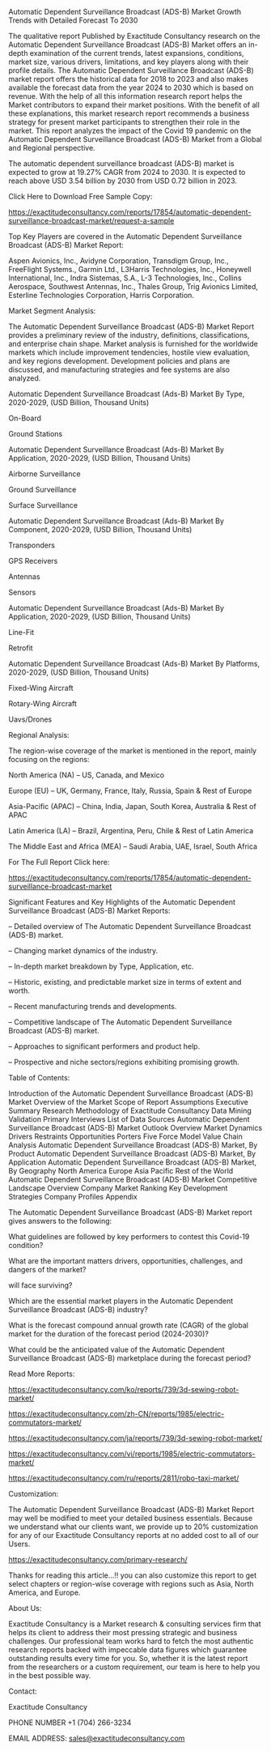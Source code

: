 Automatic Dependent Surveillance Broadcast (ADS-B) Market Growth Trends with Detailed Forecast To 2030

The qualitative report Published by Exactitude Consultancy research on the Automatic Dependent Surveillance Broadcast (ADS-B) Market offers an in-depth examination of the current trends, latest expansions, conditions, market size, various drivers, limitations, and key players along with their profile details. The Automatic Dependent Surveillance Broadcast (ADS-B) market report offers the historical data for 2018 to 2023 and also makes available the forecast data from the year 2024 to 2030 which is based on revenue. With the help of all this information research report helps the Market contributors to expand their market positions. With the benefit of all these explanations, this market research report recommends a business strategy for present market participants to strengthen their role in the market. This report analyzes the impact of the Covid 19 pandemic on the Automatic Dependent Surveillance Broadcast (ADS-B) Market from a Global and Regional perspective.

The automatic dependent surveillance broadcast (ADS-B) market is expected to grow at 19.27% CAGR from 2024 to 2030. It is expected to reach above USD 3.54 billion by 2030 from USD 0.72 billion in 2023.

Click Here to Download Free Sample Copy:

https://exactitudeconsultancy.com/reports/17854/automatic-dependent-surveillance-broadcast-market/request-a-sample

Top Key Players are covered in the Automatic Dependent Surveillance Broadcast (ADS-B) Market Report:

Aspen Avionics, Inc., Avidyne Corporation, Transdigm Group, Inc., FreeFlight Systems., Garmin Ltd., L3Harris Technologies, Inc., Honeywell International, Inc., Indra Sistemas, S.A., L-3 Technologies, Inc., Collins Aerospace, Southwest Antennas, Inc., Thales Group, Trig Avionics Limited, Esterline Technologies Corporation, Harris Corporation.

Market Segment Analysis:

The Automatic Dependent Surveillance Broadcast (ADS-B) Market Report provides a preliminary review of the industry, definitions, classifications, and enterprise chain shape. Market analysis is furnished for the worldwide markets which include improvement tendencies, hostile view evaluation, and key regions development. Development policies and plans are discussed, and manufacturing strategies and fee systems are also analyzed.

Automatic Dependent Surveillance Broadcast (Ads-B) Market By Type, 2020-2029, (USD Billion, Thousand Units)

On-Board

Ground Stations

Automatic Dependent Surveillance Broadcast (Ads-B) Market By Application, 2020-2029, (USD Billion, Thousand Units)

Airborne Surveillance

Ground Surveillance

Surface Surveillance

Automatic Dependent Surveillance Broadcast (Ads-B) Market By Component, 2020-2029, (USD Billion, Thousand Units)

Transponders

GPS Receivers

Antennas

Sensors

Automatic Dependent Surveillance Broadcast (Ads-B) Market By Application, 2020-2029, (USD Billion, Thousand Units)

Line-Fit

Retrofit

Automatic Dependent Surveillance Broadcast (Ads-B) Market By Platforms, 2020-2029, (USD Billion, Thousand Units)

Fixed-Wing Aircraft

Rotary-Wing Aircraft

Uavs/Drones

Regional Analysis:

The region-wise coverage of the market is mentioned in the report, mainly focusing on the regions:

North America (NA) – US, Canada, and Mexico

Europe (EU) – UK, Germany, France, Italy, Russia, Spain & Rest of Europe

Asia-Pacific (APAC) – China, India, Japan, South Korea, Australia & Rest of APAC

Latin America (LA) – Brazil, Argentina, Peru, Chile & Rest of Latin America

The Middle East and Africa (MEA) – Saudi Arabia, UAE, Israel, South Africa

For The Full Report Click here:

https://exactitudeconsultancy.com/reports/17854/automatic-dependent-surveillance-broadcast-market

Significant Features and Key Highlights of the Automatic Dependent Surveillance Broadcast (ADS-B) Market Reports:

– Detailed overview of The Automatic Dependent Surveillance Broadcast (ADS-B) market.

– Changing market dynamics of the industry.

– In-depth market breakdown by Type, Application, etc.

– Historic, existing, and predictable market size in terms of extent and worth.

– Recent manufacturing trends and developments.

– Competitive landscape of The Automatic Dependent Surveillance Broadcast (ADS-B) market.

– Approaches to significant performers and product help.

– Prospective and niche sectors/regions exhibiting promising growth.

Table of Contents:

Introduction of the Automatic Dependent Surveillance Broadcast (ADS-B) Market
Overview of the Market
Scope of Report
Assumptions
Executive Summary
Research Methodology of Exactitude Consultancy
Data Mining
Validation
Primary Interviews
List of Data Sources
Automatic Dependent Surveillance Broadcast (ADS-B) Market Outlook
Overview
Market Dynamics
Drivers
Restraints
Opportunities
Porters Five Force Model
Value Chain Analysis
Automatic Dependent Surveillance Broadcast (ADS-B) Market, By Product
Automatic Dependent Surveillance Broadcast (ADS-B) Market, By Application
Automatic Dependent Surveillance Broadcast (ADS-B) Market, By Geography
North America
Europe
Asia Pacific
Rest of the World
Automatic Dependent Surveillance Broadcast (ADS-B) Market Competitive Landscape
Overview
Company Market Ranking
Key Development Strategies
Company Profiles
Appendix

The Automatic Dependent Surveillance Broadcast (ADS-B) Market report gives answers to the following:

What guidelines are followed by key performers to contest this Covid-19 condition?

What are the important matters drivers, opportunities, challenges, and dangers of the market?

will face surviving?

Which are the essential market players in the Automatic Dependent Surveillance Broadcast (ADS-B) industry?

What is the forecast compound annual growth rate (CAGR) of the global market for the duration of the forecast period (2024-2030)?

What could be the anticipated value of the Automatic Dependent Surveillance Broadcast (ADS-B) marketplace during the forecast period?

Read More Reports:

https://exactitudeconsultancy.com/ko/reports/739/3d-sewing-robot-market/

https://exactitudeconsultancy.com/zh-CN/reports/1985/electric-commutators-market/

https://exactitudeconsultancy.com/ja/reports/739/3d-sewing-robot-market/

https://exactitudeconsultancy.com/vi/reports/1985/electric-commutators-market/

https://exactitudeconsultancy.com/ru/reports/2811/robo-taxi-market/

Customization:

The Automatic Dependent Surveillance Broadcast (ADS-B) Market Report may well be modified to meet your detailed business essentials. Because we understand what our clients want, we provide up to 20% customization for any of our Exactitude Consultancy reports at no added cost to all of our Users.

https://exactitudeconsultancy.com/primary-research/

Thanks for reading this article...!! you can also customize this report to get select chapters or region-wise coverage with regions such as Asia, North America, and Europe.

About Us:

Exactitude Consultancy is a Market research & consulting services firm that helps its client to address their most pressing strategic and business challenges. Our professional team works hard to fetch the most authentic research reports backed with impeccable data figures which guarantee outstanding results every time for you. So, whether it is the latest report from the researchers or a custom requirement, our team is here to help you in the best possible way.

Contact:

Exactitude Consultancy

PHONE NUMBER +1 (704) 266-3234

EMAIL ADDRESS: sales@exactitudeconsultancy.com  
